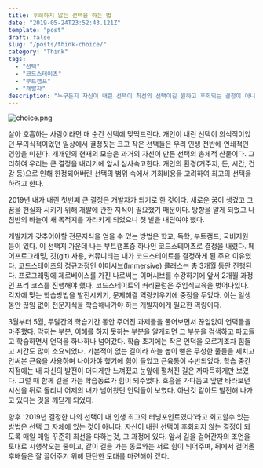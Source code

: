 ```yaml
---
title: 후회하지 않는 선택을 하는 법
date: "2019-05-24T23:52:43.121Z"
template: "post"
draft: false
slug: "/posts/think-choice/"
category: "Think"
tags:
  - "선택"
  - "코드스테이츠"
  - "부트캠프"
  - "개발자"
description: "누구든지 자신이 내린 선택이 최선의 선택이길 원하고 후회되는 결정이 아니길 바란다. 어떻게 하면 미래의 자신이 고마워할 수 있는 선택을 할 수 있을까?"
---
```

![choice.png](/media/choice.png)

살아 호흡하는 사람이라면 매 순간 선택에 맞딱드린다. 개인이 내린 선택이 의식적이었던 무의식적이었던 일상에서 결정짓는 크고 작은 선택들은 우리 인생 전반에 연쇄적인 영향을 미친다. 개개인의 현재의 모습은 과거의 자신이 만든 선택의 총체적 산물이다. 그리하여 우리는 큰 결정을 내리기에 앞서 심사숙고한다. 개인의 환경(거주지, 돈, 시간, 건강 등)으로 인해 한정되어버린 선택의 범위 속에서 기회비용을 고려하여 최고의 선택을 하려고 한다.

2019년 내가 내린 첫번째 큰 결정은 개발자가 되기로 한 것이다. 새로운 꿈이 생겼고 그 꿈을 현실화 시키기 위해 개발에 관한 지식이 필요했기 때문이다. 방향을 알게 되었고 나침반의 바늘이 새 목적지를 가리키게 되었으니 첫 발을 내딛여야 했다. 

개발자가 갖추어야할 전문지식을 얻을 수 있는 방법은 학교, 독학, 부트캠프, 국비지원 등이 있다. 이 선택지 가운데 나는 부트캠프중 하나인 코드스테이츠로 결정을 내렸다. 페어프로그래밍, 깃(git) 사용, 커뮤니티는 내가 코드스테이트를 결정하게 된 주요 이유였다. 코드스테이츠의 정규과정인 이머시브(Immersive) 클래스는 총 3개월 동안 진행된다. 프로그래밍에 제로베이스를 가진 나로써는 이머시브를 수강하기에 앞서 2개월 과정인 프리 코스를 진행해야 했다. 코드스테이트의 커리큘럼은 주입식교육을 벗어나있다. 각자에 맞는 학습방법을 발전시키기, 문제해결 역량키우기에 중점을 두었다. 이는 일생동안 끊임 없이 전문지식을 학습해나가야 하는 개발자에게 필요한 역량이다. 

3월부터 5월, 두달간의 학습기간 동안 주어진 과제들을 풀어보면서 끊임없이 언덕들을 마주했다. 막히는 부분, 이해를 하지 못하는 부분을 알게되면 그 부분을 검색하고 파고들고 학습하면서 언덕을 하나하나 넘어갔다. 학습 초기에는 작은 언덕을 오르기조차 힘들고 시간도 많이 소요되었다. 가본적이 없는 길이라 하늘 높이 뻗은 무성한 풀들을 제치고 안써본 근육을 사용하며 나아가야 했기에 힘이 들었고 근육통이 수반되었다. 학습 중간지점에는 내 자신의 발전이 더디게만 느껴졌고 눈앞에 펼쳐진 길은 까마득하게만 보였다. 그럴 때 함께 길을 가는 학습동료가 힘이 되주었다. 호흡을 가다듬고 앞만 바라보던 시선을 뒤로 돌리니 어제의 내가 넘어왔던 언덕들이 보였다. 아닌것 같아도 발전해 나가고 있다는 것을 깨닫게 되었다.

향후 '2019년 결정한 나의 선택이 내 인생 최고의 터닝포인트였다'라고 회고할수 있는 방법은 선택 그 자체에 있는 것이 아니다. 자신이 내린 선택이 후회되지 않는 결정이 되도록 매일 매일 꾸준히 최선을 다하는것, 그 과정에 있다. 앞서 길을 걸어간자의 조언을 토대로 시행착오는 줄이고, 같이 길을 가는 동료와는 서로 힘이 되어주며, 뒤에서 걸어올 후배들은 잘 끌어주기 위해 탄탄한 토대를 마련해야 겠다.